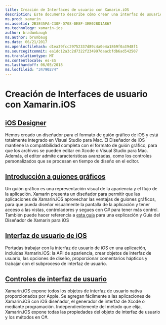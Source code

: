 ```yaml
---
title: Creación de Interfaces de usuario con Xamarin.iOS
description: Este documento describe cómo crear una interfaz de usuario en una aplicación de Xamarin.iOS. Proporciona vínculos a guías sobre el Diseñador de iOS, guiones gráficos, conceptos de la interfaz general de iOS y usuario de iOS, controles de interfaz.
ms.prod: xamarin
ms.assetid: 2B3E45FA-C30F-D708-0E8F-3EE02BD1A867
ms.technology: xamarin-ios
author: bradumbaugh
ms.author: brumbaug
ms.date: 06/21/2017
ms.openlocfilehash: d1ea39fcc29752337d89c4a0e4a1869f0a3948f1
ms.sourcegitcommit: ea1dc12a3c2d7322f234997daacbfdb6ad542507
ms.translationtype: MT
ms.contentlocale: es-ES
ms.lasthandoff: 06/05/2018
ms.locfileid: "34790274"
---
```

# <a name="building-user-interfaces-with-xamarinios"></a>Creación de Interfaces de usuario con Xamarin.iOS

## <a name="ios-designeriosuser-interfacedesignerindexmd"></a>[iOS Designer](~/ios/user-interface/designer/index.md)

Hemos creado un diseñador para el formato de guión gráfico de iOS y está totalmente integrado en Visual Studio para Mac. El Diseñador de iOS mantiene la compatibilidad completa con el formato de guión gráfico, para que los archivos se pueden editar en Xcode o Visual Studio para Mac. Además, el editor admite características avanzadas, como los controles personalizados que se procesan en tiempo de diseño en el editor.

## <a name="introduction-to-storyboardsiosuser-interfacestoryboardsindexmd"></a>[Introducción a guiones gráficos](~/ios/user-interface/storyboards/index.md)

Un guión gráfico es una representación visual de la apariencia y el flujo de la aplicación. Xamarin presenta un diseñador para permitir que las aplicaciones de Xamarin.iOS aprovechar las ventajas de guiones gráficos, para que pueda diseñar visualmente la pantalla de la aplicación y tener acceso a las vistas, controladores y segues con C# para tener más control. También puede hacer referencia a [esta guía](~/ios/user-interface/designer/introduction.md) para una explicación y Guía del Diseñador de Xamarin para iOS

## <a name="user-interface-in-iosiosuser-interfaceios-uiindexmd"></a>[Interfaz de usuario de iOS](~/ios/user-interface/ios-ui/index.md)

Portadas trabajar con la interfaz de usuario de iOS en una aplicación, incluidas Xamarin.iOS: la API de apariencia, crear objetos de interfaz de usuario, las opciones de diseño, proporcionar comentarios hápticos y trabajar con el subproceso de interfaz de usuario.

## <a name="user-interface-controlsiosuser-interfacecontrolsindexmd"></a>[Controles de interfaz de usuario](~/ios/user-interface/controls/index.md)

Xamarin.iOS expone todos los objetos de interfaz de usuario nativa proporcionados por Apple. Se agregan fácilmente a las aplicaciones de Xamarin.iOS con iOS diseñador, el generador de interfaz de Xcode o mediante programación. Independientemente del método que elija, Xamarin.iOS expone todas las propiedades del objeto de interfaz de usuario y los métodos en C#.
